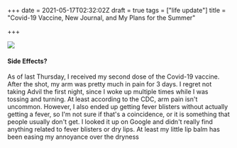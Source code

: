 +++
date = 2021-05-17T02:32:02Z
draft = true
tags = ["life update"]
title = "Covid-19 Vaccine, New Journal, and My Plans for the Summer"

+++


![](/uploads/pxl_20210517_022748147.jpg)

#### Side Effects?

As of last Thursday, I received my second dose of the Covid-19 vaccine. After the shot, my arm was pretty much in pain for 3 days. I regret not taking Advil the first night, since I woke up multiple times while I was tossing and turning. At least according to the CDC, arm pain isn't uncommon. However, I also ended up getting fever blisters without actually getting a fever, so I'm not sure if that's a coincidence, or it is something that people usually don't get. I looked it up on Google and didn't really find anything related to fever blisters or dry lips. At least my little lip balm has been easing my annoyance over the dryness